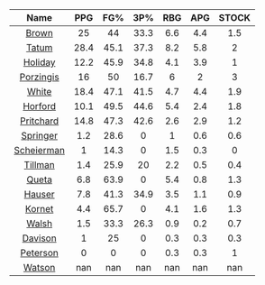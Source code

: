 |                                     Name                                     |  PPG  |  FG%  |  3P%  |  RBG  |  APG  |  STOCK  |
|:----------------------------------------------------------------------------:|:-----:|:-----:|:-----:|:-----:|:-----:|:-------:|
|      [Brown](https://www.espn.com/nba/player/_/id/3917376/jaylen-brown)      |  25   |  44   | 33.3  |  6.6  |  4.4  |   1.5   |
|      [Tatum](https://www.espn.com/nba/player/_/id/4065648/jayson-tatum)      | 28.4  | 45.1  | 37.3  |  8.2  |  5.8  |    2    |
|      [Holiday](https://www.espn.com/nba/player/_/id/3995/jrue-holiday)       | 12.2  | 45.9  | 34.8  |  4.1  |  3.9  |    1    |
| [Porzingis](https://www.espn.com/nba/player/_/id/3102531/kristaps-porzingis) |  16   |  50   | 16.7  |   6   |   2   |    3    |
|     [White](https://www.espn.com/nba/player/_/id/3078576/derrick-white)      | 18.4  | 47.1  | 41.5  |  4.7  |  4.4  |   1.9   |
|       [Horford](https://www.espn.com/nba/player/_/id/3213/al-horford)        | 10.1  | 49.5  | 44.6  |  5.4  |  2.4  |   1.8   |
|  [Pritchard](https://www.espn.com/nba/player/_/id/4066354/payton-pritchard)  | 14.8  | 47.3  | 42.6  |  2.6  |  2.9  |   1.2   |
|   [Springer](https://www.espn.com/nba/player/_/id/4432164/jaden-springer)    |  1.2  | 28.6  |   0   |   1   |  0.6  |   0.6   |
| [Scheierman](https://www.espn.com/nba/player/_/id/4593841/baylor-scheierman) |   1   | 14.3  |   0   |  1.5  |  0.3  |    0    |
|    [Tillman](https://www.espn.com/nba/player/_/id/4277964/xavier-tillman)    |  1.4  | 25.9  |  20   |  2.2  |  0.5  |   0.4   |
|     [Queta](https://www.espn.com/nba/player/_/id/4397424/neemias-queta)      |  6.8  | 63.9  |   0   |  5.4  |  0.8  |   1.3   |
|      [Hauser](https://www.espn.com/nba/player/_/id/4065804/sam-hauser)       |  7.8  | 41.3  | 34.9  |  3.5  |  1.1  |   0.9   |
|      [Kornet](https://www.espn.com/nba/player/_/id/3064560/luke-kornet)      |  4.4  | 65.7  |   0   |  4.1  |  1.6  |   1.3   |
|      [Walsh](https://www.espn.com/nba/player/_/id/4683689/jordan-walsh)      |  1.5  | 33.3  | 26.3  |  0.9  |  0.2  |   0.7   |
|      [Davison](https://www.espn.com/nba/player/_/id/4576085/jd-davison)      |   1   |  25   |   0   |  0.3  |  0.3  |   0.3   |
|    [Peterson](https://www.espn.com/nba/player/_/id/4397689/drew-peterson)    |   0   |   0   |   0   |  0.3  |  0.3  |    1    |
|     [Watson](https://www.espn.com/nba/player/_/id/4431705/anton-watson)      |  nan  |  nan  |  nan  |  nan  |  nan  |   nan   |